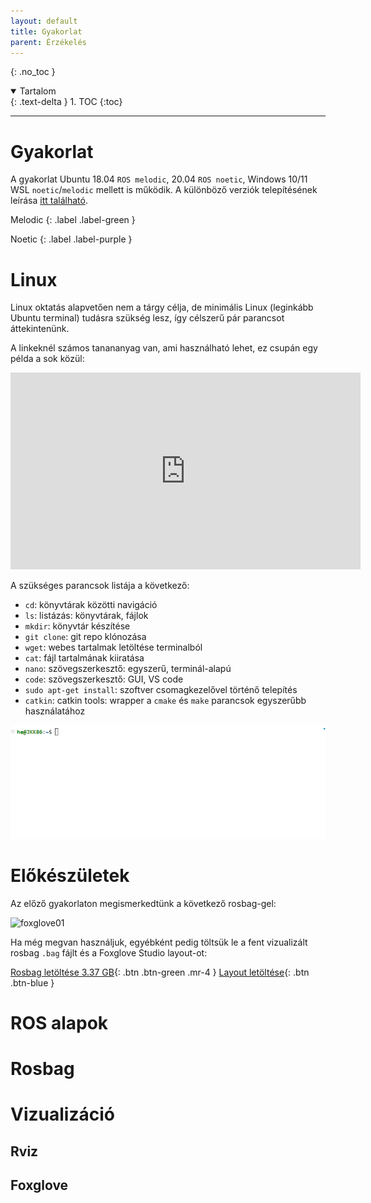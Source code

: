 ```yaml
---
layout: default
title: Gyakorlat
parent: Érzékelés
---
```


{: .no_toc }

<details open markdown="block">
  <summary>
    Tartalom
  </summary>
  {: .text-delta }
1. TOC
{:toc}
</details>

---


# Gyakorlat

A gyakorlat Ubuntu 18.04 `ROS melodic`, 20.04 `ROS noetic`, Windows 10/11 WSL `noetic`/`melodic` mellett is működik. A különböző verziók telepítésének leírása [itt található](https://sze-info.github.io/arj/telepites/README.html).

Melodic
{: .label .label-green }

Noetic
{: .label .label-purple }

# Linux

Linux oktatás alapvetően nem a tárgy célja, de minimális Linux (leginkább Ubuntu terminal) tudásra szükség lesz, így célszerű pár parancsot áttekintenünk.

A linkeknél számos tanananyag van, ami használható lehet, ez csupán egy példa a sok közül:

<iframe width="560" height="315" src="https://www.youtube.com/embed/ZtqBQ68cfJc" title="YouTube video player" frameborder="0" allow="accelerometer; autoplay; clipboard-write; encrypted-media; gyroscope; picture-in-picture; web-share" allowfullscreen></iframe>

A szükséges parancsok listája a következő:

- `cd`: könyvtárak közötti navigáció
- `ls`: listázás: könyvtárak, fájlok
- `mkdir`: könyvtár készítése
- `git clone`: git repo klónozása
- `wget`: webes tartalmak letöltése terminalból
- `cat`: fájl tartalmának kiiratása
- `nano`: szövegszerkesztő: egyszerű, terminál-alapú
- `code`: szövegszerkesztő: GUI, VS code
- `sudo apt-get install`: szoftver csomagkezelővel történő telepítés
- `catkin`: catkin tools: wrapper a `cmake` és `make` parancsok egyszerűbb használatához

![terminal intro](terminalintro01.gif)

# Előkészületek

Az előző gyakorlaton megismerkedtünk a következő rosbag-gel:

![foxglove01](https://sze-info.github.io/arj/bevezetes/foxglove01.png)

Ha még megvan használjuk, egyébként pedig töltsük le a fent vizualizált rosbag `.bag` fájlt és a Foxglove Studio layout-ot:

[Rosbag letöltése 3.37 GB](https://laesze-my.sharepoint.com/:u:/g/personal/herno_o365_sze_hu/EYl_ahy5pgBBhNHt5ZkiBikBoy_j_x95E96rDtTsxueB_A?download=1){: .btn .btn-green .mr-4 } 
[Layout letöltése](https://jkk-research.github.io/data/leaf01foxglove.json){: .btn .btn-blue }

# ROS alapok

# Rosbag

# Vizualizáció

## Rviz

## Foxglove



